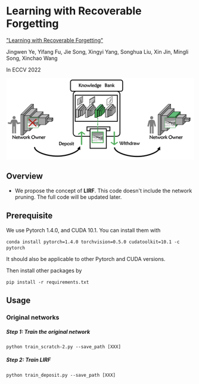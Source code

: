 # Learning with Recoverable Forgetting


["Learning with Recoverable Forgetting"](https://arxiv.org/abs/2207.08224)

Jingwen Ye, Yifang Fu, Jie Song, Xingyi Yang, Songhua Liu, Xin Jin, Mingli Song, Xinchao Wang

In ECCV 2022 


![deposit](./eccv-md/deposit.png)

## Overview 

* We propose the concept of **LIRF**. This code doesn't include the network pruning. The full code will be updated later.


## Prerequisite
We use Pytorch 1.4.0, and CUDA 10.1. You can install them with  
~~~
conda install pytorch=1.4.0 torchvision=0.5.0 cudatoolkit=10.1 -c pytorch
~~~   
It should also be applicable to other Pytorch and CUDA versions.  


Then install other packages by
~~~
pip install -r requirements.txt
~~~

## Usage 


### Original networks 

##### Step 1: Train the original network   

~~~
python train_scratch-2.py --save_path [XXX]
~~~



##### Step 2: Train LIRF
~~~
python train_deposit.py --save_path [XXX]
~~~




